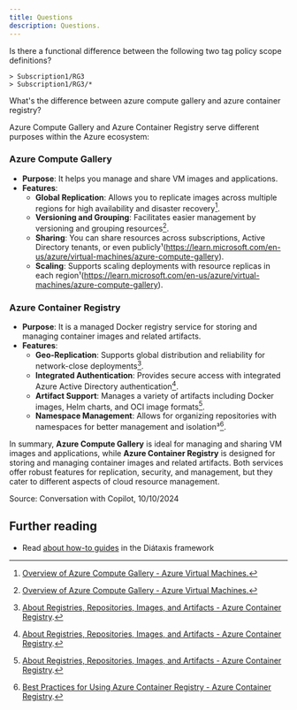 ```yaml
---
title: Questions
description: Questions.
---
```

Is there a functional difference between the following two tag policy scope definitions?
```
> Subscription1/RG3
> Subscription1/RG3/*
```


What's the difference between azure compute gallery and azure container registry?

Azure Compute Gallery and Azure Container Registry serve different purposes within the Azure ecosystem:

### **Azure Compute Gallery**
- **Purpose**: It helps you manage and share VM images and applications.
- **Features**:
  - **Global Replication**: Allows you to replicate images across multiple regions for high availability and disaster recovery[^1].
  - **Versioning and Grouping**: Facilitates easier management by versioning and grouping resources[^1].
  - **Sharing**: You can share resources across subscriptions, Active Directory tenants, or even publicly¹(https://learn.microsoft.com/en-us/azure/virtual-machines/azure-compute-gallery).
  - **Scaling**: Supports scaling deployments with resource replicas in each region¹(https://learn.microsoft.com/en-us/azure/virtual-machines/azure-compute-gallery).

### **Azure Container Registry**
- **Purpose**: It is a managed Docker registry service for storing and managing container images and related artifacts.
- **Features**:
  - **Geo-Replication**: Supports global distribution and reliability for network-close deployments[^2].
  - **Integrated Authentication**: Provides secure access with integrated Azure Active Directory authentication[^2].
  - **Artifact Support**: Manages a variety of artifacts including Docker images, Helm charts, and OCI image formats[^2].
  - **Namespace Management**: Allows for organizing repositories with namespaces for better management and isolation³[^3].

In summary, **Azure Compute Gallery** is ideal for managing and sharing VM images and applications, while **Azure Container Registry** is designed for storing and managing container images and related artifacts. Both services offer robust features for replication, security, and management, but they cater to different aspects of cloud resource management.

Source: Conversation with Copilot, 10/10/2024
[^1]: [Overview of Azure Compute Gallery - Azure Virtual Machines.](https://learn.microsoft.com/en-us/azure/virtual-machines/azure-compute-gallery)
[^2]: [About Registries, Repositories, Images, and Artifacts - Azure Container Registry](https://learn.microsoft.com/en-us/azure/container-registry/container-registry-concepts).
[^3]: [Best Practices for Using Azure Container Registry - Azure Container Registry](https://learn.microsoft.com/en-us/azure/container-registry/container-registry-best-practices).


## Further reading

- Read [about how-to guides](https://diataxis.fr/how-to-guides/) in the Diátaxis framework
